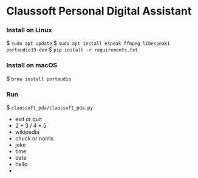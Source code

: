 # Claussoft Personal Digital Assistant

### Install on Linux
$ `sudo apt update`
$ `sudo apt install espeak ffmpeg libespeak1 portaudio19-dev`
$ `pip install -r requirements.txt`

### Install on macOS
$ `brew install portaudio`

### Run
$ `claussoft_pda/claussoft_pda.py`

* exit or quit
* 2 + 3 / 4 * 5
* wikipedia
* chuck or norris
* joke
* time
* date
* hello
* 
